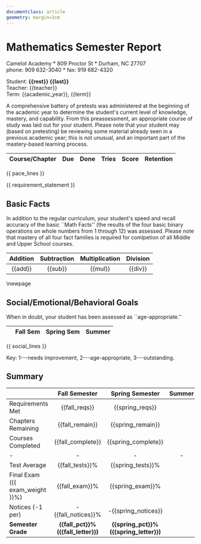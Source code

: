 ```yaml
---
documentclass: article
geometry: margin=3cm
---
```


# Mathematics Semester Report
Camelot Academy &ast; 809 Proctor St &ast; Durham, NC 27707 \
phone: 909 632-3040 &ast; fax: 919 682-4320

Student: **{{rest}} {{last}}** \
Teacher: {{teacher}} \
   Term: {{academic_year}}, {{term}}

A comprehensive battery of pretests was administered at the beginning of
the academic year to determine the student's current level of knowledge,
mastery, and capability. From this preassessment, an appropriate course of
study was laid out for your student. Please note that your student may
(based on pretesting) be reviewing some material already seen in a previous
academic year; this is not unusual, and an important part of the
mastery-based learning process.

| Course/Chapter    | Due  | Done | Tries | Score | Retention     |
| :---------------- | :--: | :--: | :--:  |  :--: | :------------ |
{{ pace_lines }}

{{ requirement_statement }}

## Basic Facts

In addition to the regular curriculum, your student's speed and recall
accuracy of the basic ``Math Facts'' (the results of the four basic binary
operations on whole numbers from 1 through 12) was assessed. Please note
that mastery of all four fact families is required for comlpetion of all
Middle and Upper School courses.

| Addition | Subtraction | Multiplication | Division |
| :---:    | :---:       | :---:          | :---:    |
| {{add}}  | {{sub}}     | {{mul}}        | {{div}}  |

\newpage

## Social/Emotional/Behavioral Goals

When in doubt, your student has been assessed as ``age-appropriate.''

|            | Fall Sem  | Spring Sem | Summer |
| :--------- |   :---:   |    :---:   |  :---: |
{{ social_lines }}

Key: 1---needs improvement, 2---age-appropriate, 3---outstanding.

## Summary

|                                 | Fall Semester           | Spring Semester     | Summer |
| :------                         | :---:                   | :---:               | :---:  |
| Requirements Met                | {{fall_reqs}}           | {{spring_reqs}}     |        |
| Chapters Remaining              | {{fall_remain}}         | {{spring_remain}}   |        |
| Courses Completed               | {{fall_complete}}       | {{spring_complete}} |        |
| -					                | -                       | -                   | -      |
| Test Average		                | {{fall_tests}}%         | {{spring_tests}}%   |        |
| Final Exam ({{ exam_weight }}%) | {{fall_exam}}%          | {{spring_exam}}%    |        |
| Notices (-1 per)                | -{{fall_notices}}%      | -{{spring_notices}} |        |
| **Semester Grade**  | **{{fall_pct}}% ({{fall_letter}})** | **{{spring_pct}}% ({{spring_letter}})** | |
